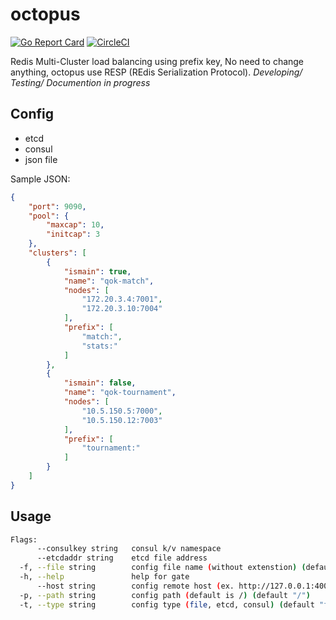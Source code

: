 # octopus
[![Go Report Card](https://goreportcard.com/badge/github.com/quizofkings/octopus)](https://goreportcard.com/report/github.com/quizofkings/octopus)
[![CircleCI](https://circleci.com/gh/quizofkings/octopus/tree/master.svg?style=svg)](https://circleci.com/gh/quizofkings/octopus/tree/master)

Redis Multi-Cluster load balancing using prefix key,
No need to change anything, octopus use RESP (REdis Serialization Protocol).
*Developing/ Testing/ Documention in progress*

## Config
* etcd
* consul
* json file

Sample JSON:
```json
{
    "port": 9090,
    "pool": {
        "maxcap": 10,
        "initcap": 3
    },
    "clusters": [
        {
            "ismain": true,
            "name": "qok-match",
            "nodes": [
                "172.20.3.4:7001",
                "172.20.3.10:7004"
            ],
            "prefix": [
                "match:",
                "stats:"
            ]
        },
        {
            "ismain": false,
            "name": "qok-tournament",
            "nodes": [
                "10.5.150.5:7000",
                "10.5.150.12:7003"
            ],
            "prefix": [
                "tournament:"
            ]
        }
    ]
}
```


## Usage
```sh
Flags:
      --consulkey string   consul k/v namespace
      --etcdaddr string    etcd file address
  -f, --file string        config file name (without extenstion) (default "config")
  -h, --help               help for gate
      --host string        config remote host (ex. http://127.0.0.1:4001)
  -p, --path string        config path (default is /) (default "/")
  -t, --type string        config type (file, etcd, consul) (default "file")
```